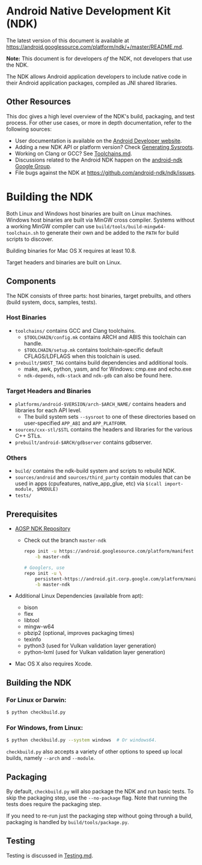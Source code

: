Android Native Development Kit (NDK)
====================================

The latest version of this document is available at
https://android.googlesource.com/platform/ndk/+/master/README.md.

**Note:** This document is for developers _of_ the NDK, not developers
that use the NDK.

The NDK allows Android application developers to include
native code in their Android application packages, compiled as JNI shared
libraries.

Other Resources
---------------

This doc gives a high level overview of the NDK's build, packaging, and test
process. For other use cases, or more in depth documentation, refer to the
following sources:

 * User documentation is available on the [Android Developer website].
 * Adding a new NDK API or platform version? Check [Generating Sysroots].
 * Working on Clang or GCC? See [Toolchains.md].
 * Discussions related to the Android NDK happen on the [android-ndk Google
   Group].
 * File bugs against the NDK at https://github.com/android-ndk/ndk/issues.

[Android Developer website]: https://developer.android.com/ndk/index.html
[android-ndk Google Group]: http://groups.google.com/group/android-ndk
[Generating Sysroots]: docs/GeneratingSysroots.md
[Toolchains.md]: docs/Toolchains.md

Building the NDK
================

Both Linux and Windows host binaries are built on Linux machines. Windows host
binaries are built via MinGW cross compiler. Systems without a working MinGW
compiler can use `build/tools/build-mingw64-toolchain.sh` to generate their own
and be added to the `PATH` for build scripts to discover.

Building binaries for Mac OS X requires at least 10.8.

Target headers and binaries are built on Linux.

Components
----------

The NDK consists of three parts: host binaries, target prebuilts, and others
(build system, docs, samples, tests).

### Host Binaries

* `toolchains/` contains GCC and Clang toolchains.
    * `$TOOLCHAIN/config.mk` contains ARCH and ABIS this toolchain can handle.
    * `$TOOLCHAIN/setup.mk` contains toolchain-specific default CFLAGS/LDFLAGS
      when this toolchain is used.
* `prebuilt/$HOST_TAG` contains build dependencies and additional tools.
    * make, awk, python, yasm, and for Windows: cmp.exe and echo.exe
    * `ndk-depends`, `ndk-stack` and `ndk-gdb` can also be found here.

### Target Headers and Binaries

* `platforms/android-$VERSION/arch-$ARCH_NAME/` contains headers and libraries
  for each API level.
    * The build system sets `--sysroot` to one of these directories based on
      user-specified `APP_ABI` and `APP_PLATFORM`.
* `sources/cxx-stl/$STL` contains the headers and libraries for the various C++
  STLs.
* `prebuilt/android-$ARCH/gdbserver` contains gdbserver.

### Others

* `build/` contains the ndk-build system and scripts to rebuild NDK.
* `sources/android` and `sources/third_party` contain modules that can be used
  in apps (cpufeatures, native\_app\_glue, etc) via `$(call import-module,
  $MODULE)`
* `tests/`

Prerequisites
-------------

* [AOSP NDK Repository](http://source.android.com/source/downloading.html)
    * Check out the branch `master-ndk`

      ```bash
      repo init -u https://android.googlesource.com/platform/manifest \
          -b master-ndk

      # Googlers, use
      repo init -u \
          persistent-https://android.git.corp.google.com/platform/manifest \
          -b master-ndk
      ```

* Additional Linux Dependencies (available from apt):
    * bison
    * flex
    * libtool
    * mingw-w64
    * pbzip2 (optional, improves packaging times)
    * texinfo
    * python3 (used for Vulkan validation layer generation)
    * python-lxml (used for Vulkan validation layer generation)
* Mac OS X also requires Xcode.

Building the NDK
----------------

### For Linux or Darwin:

```bash
$ python checkbuild.py
```

### For Windows, from Linux:

```bash
$ python checkbuild.py --system windows  # Or windows64.
```

`checkbuild.py` also accepts a variety of other options to speed up local
builds, namely `--arch` and `--module`.

Packaging
---------

By default, `checkbuild.py` will also package the NDK and run basic tests. To
skip the packaging step, use the `--no-package` flag. Note that running the
tests does require the packaging step.

If you need to re-run just the packaging step without going through a build,
packaging is handled by `build/tools/package.py`.

Testing
-------

Testing is discussed in [Testing.md](docs/Testing.md).
